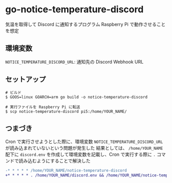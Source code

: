 # go-notice-temperature-discord

気温を取得して Discord に通知するプログラム
Raspberry Pi で動作させることを想定

## 環境変数

`NOTICE_TEMPERATURE_DISCORD_URL`: 通知先の Discord Webhook URL

## セットアップ

```
# ビルド
$ GOOS=linux GOARCH=arm go build -o notice-temperature-discord

# 実行ファイルを Raspberry Pi に転送
$ scp notice-temperature-discord pi5:/home/YOUR_NAME/
```

## つまづき

Cron で実行させようとした際に、環境変数 `NOTICE_TEMPERATURE_DISCORD_URL` が読み込まれていないという問題が発生した
結果としては、 `/home/YOUR_NAME` 配下に `discord.env` を作成して環境変数を記載し、Cron で実行する際に `.` コマンドで読み込むようにすることで解決した

```diff
-* * * * * /home/YOUR_NAME/notice-temperature-discord
+* * * * * . /home/YOUR_NAME/discord.env && /home/YOUR_NAME/notice-temperature-discord
```
